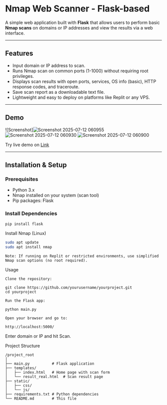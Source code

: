 # Nmap Web Scanner - Flask-based

A simple web application built with **Flask** that allows users to perform basic **Nmap scans** on domains or IP addresses and view the results via a web interface.

---

## Features

- Input domain or IP address to scan.
- Runs Nmap scan on common ports (1-1000) without requiring root privileges.
- Displays scan results with open ports, services, OS info (basic), HTTP response codes, and traceroute.
- Save scan report as a downloadable text file.
- Lightweight and easy to deploy on platforms like Replit or any VPS.

---

## Demo

![Screenshot]![Screenshot 2025-07-12 060955](https://github.com/user-attachments/assets/6cfac141-5ded-45c9-888c-4b2166754b86)
![Screenshot 2025-07-12 060930](https://github.com/user-attachments/assets/2d97de9e-7f56-4b2c-affb-508a7858ccc7)
![Screenshot 2025-07-12 060900](https://github.com/user-attachments/assets/c24a50c6-2fb5-466b-a7ae-057a5aad4dc5)


Try live demo on [Link](https://c01378ea-e2ef-49fc-a5ea-189adcdf11a0-00-21gdtq58c01lg.riker.replit.dev/)

---

## Installation & Setup

### Prerequisites

- Python 3.x
- Nmap installed on your system (scan tool)
- Pip packages: Flask

### Install Dependencies

```bash
pip install flask
```

Install Nmap (Linux)

```bash
sudo apt update
sudo apt install nmap
```

    Note: If running on Replit or restricted environments, use simplified Nmap scan options (no root required).

Usage

    Clone the repository:
```
git clone https://github.com/yourusername/yourproject.git
cd yourproject
```

    Run the Flask app:
```
python main.py
```
    Open your browser and go to:
```
http://localhost:5000/
```

Enter domain or IP and hit Scan.

Project Structure

```
/project_root
│
├── main.py          # Flask application
├── templates/
│   ├── index.html   # Home page with scan form
│   └── result_real.html  # Scan result page
├── static/
│   ├── css/
│   └── js/
├── requirements.txt # Python dependencies
└── README.md        # This file
```
